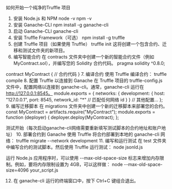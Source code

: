 如何开始一个纯净的Truffle 项目
1. 安装 Node.js 和 NPM
node -v
npm -v
2. 安装 Ganache-CLI
npm install -g ganache-cli
3. 启动 Ganache-CLI
ganache-cli
4. 安装 Truffle Framework（可选）
npm install -g truffle
5. 创建 Truffle 项目（如果使用 Truffle）
truffle init
这将创建一个包含合约、迁移和测试文件夹的新项目。
6. 编写智能合约
在 contracts 文件夹中创建一个新的智能合约文件（例如 MyContract.sol），并编写您的 Solidity 合约代码。
pragma solidity ^0.8.0;

contract MyContract {
    // 合约代码
}
7. 编译合约
使用 Truffle 编译合约：
truffle compile
8. 配置 Truffle 以连接到 Ganache
在 Truffle 项目的 truffle-config.js 文件中，配置网络以连接到 ganache-cli。通常，ganache-cli 运行在 http://127.0.0.1:8545。
module.exports = {
  networks: {
    development: {
      host: "127.0.0.1",
      port: 8545,
      network_id: "*" // 匹配任何网络 id
    }
  }
  // 其他配置...
};
9. 编写迁移脚本
在 migrations 文件夹中创建一个新的迁移脚本来部署您的合约。
const MyContract = artifacts.require("MyContract");
module.exports = function (deployer) {
  deployer.deploy(MyContract);
};

测试开始（每次启动ganache-cli网络需要重新填写测试脚本的合约地址和账户地址）
10. 部署合约到 Ganache
使用 Truffle 将合约部署到本地的 ganache-cli 网络：
truffle migrate --network development
11. 编写和运行测试
在 test 文件夹中编写合约的测试脚本。然后使用 Truffle 运行测试：
node jsonld.js



运行 Node.js 应用程序时，可以使用 --max-old-space-size 标志来增加内存限制。例如，要将内存限制设置为 4GB，可以这样做：
node --max-old-space-size=4096 your_script.js

12. 在 ganache-cli 运行的终端窗口中，按下 Ctrl+C 键组合退出。
